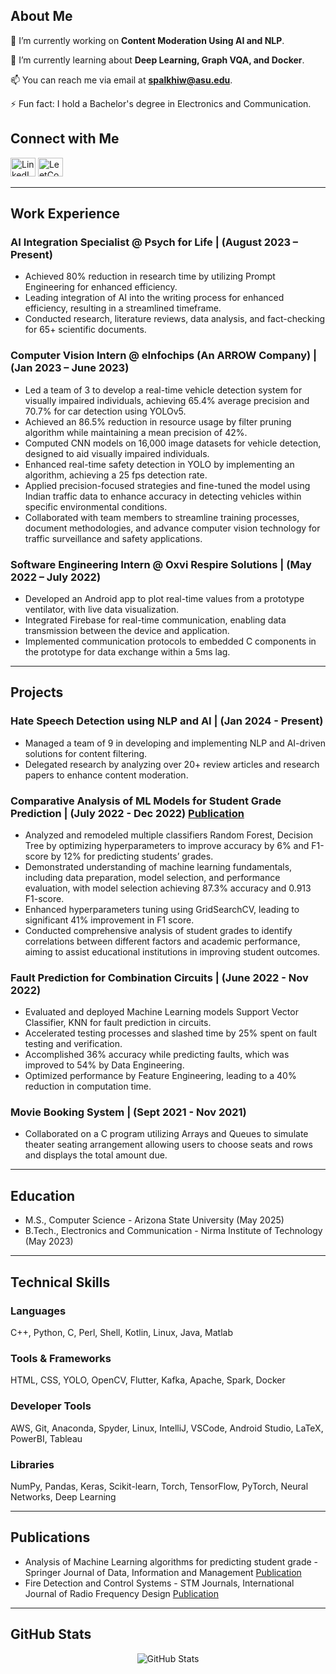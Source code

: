 ## About Me

🔭 I’m currently working on **Content Moderation Using AI and NLP**.

🌱 I’m currently learning about **Deep Learning, Graph VQA, and Docker**.

📫 You can reach me via email at **spalkhiw@asu.edu**.

⚡ Fun fact: I hold a Bachelor's degree in Electronics and Communication.

## Connect with Me

<p align="left">
  <a href="https://linkedin.com/in/sparsh-palkhiwala" target="_blank"><img src="https://raw.githubusercontent.com/rahuldkjain/github-profile-readme-generator/master/src/images/icons/Social/linked-in-alt.svg" alt="LinkedIn" height="30" width="40" /></a>
  <a href="https://www.leetcode.com/palkhiwalasparsh2301" target="_blank"><img src="https://raw.githubusercontent.com/rahuldkjain/github-profile-readme-generator/master/src/images/icons/Social/leet-code.svg" alt="LeetCode" height="30" width="40" /></a>
</p>



---

## Work Experience

### AI Integration Specialist @ Psych for Life | (August 2023 – Present)

- Achieved 80% reduction in research time by utilizing Prompt Engineering for enhanced efficiency.
- Leading integration of AI into the writing process for enhanced efficiency, resulting in a streamlined timeframe.
- Conducted research, literature reviews, data analysis, and fact-checking for 65+ scientific documents.

### Computer Vision Intern @ eInfochips (An ARROW Company) | (Jan 2023 – June 2023)

- Led a team of 3 to develop a real-time vehicle detection system for visually impaired individuals, achieving 65.4% average precision and 70.7% for car detection using YOLOv5.
- Achieved an 86.5% reduction in resource usage by filter pruning algorithm while maintaining a mean precision of 42%.
- Computed CNN models on 16,000 image datasets for vehicle detection, designed to aid visually impaired individuals.
- Enhanced real-time safety detection in YOLO by implementing an algorithm, achieving a 25 fps detection rate.
- Applied precision-focused strategies and fine-tuned the model using Indian traffic data to enhance accuracy in detecting vehicles within specific environmental conditions.
- Collaborated with team members to streamline training processes, document methodologies, and advance computer vision technology for traffic surveillance and safety applications.

### Software Engineering Intern @ Oxvi Respire Solutions | (May 2022 – July 2022)

- Developed an Android app to plot real-time values from a prototype ventilator, with live data visualization.
- Integrated Firebase for real-time communication, enabling data transmission between the device and application.
- Implemented communication protocols to embedded C components in the prototype for data exchange within a 5ms lag.

---

## Projects

### Hate Speech Detection using NLP and AI | (Jan 2024 - Present)

- Managed a team of 9 in developing and implementing NLP and AI-driven solutions for content filtering.
- Delegated research by analyzing over 20+ review articles and research papers to enhance content moderation.

### Comparative Analysis of ML Models for Student Grade Prediction | (July 2022 - Dec 2022) [Publication](https://link.springer.com/article/10.1007/s42488-022-00078-2)

- Analyzed and remodeled multiple classifiers Random Forest, Decision Tree by optimizing hyperparameters to improve accuracy by 6% and F1-score by 12% for predicting students’ grades.
- Demonstrated understanding of machine learning fundamentals, including data preparation, model selection, and performance evaluation, with model selection achieving 87.3% accuracy and 0.913 F1-score.
- Enhanced hyperparameters tuning using GridSearchCV, leading to significant 41% improvement in F1 score.
- Conducted comprehensive analysis of student grades to identify correlations between different factors and academic performance, aiming to assist educational institutions in improving student outcomes.

  

### Fault Prediction for Combination Circuits | (June 2022 - Nov 2022)

- Evaluated and deployed Machine Learning models Support Vector Classifier, KNN for fault prediction in circuits.
- Accelerated testing processes and slashed time by 25% spent on fault testing and verification.
- Accomplished 36% accuracy while predicting faults, which was improved to 54% by Data Engineering.
- Optimized performance by Feature Engineering, leading to a 40% reduction in computation time.

### Movie Booking System | (Sept 2021 - Nov 2021)

- Collaborated on a C program utilizing Arrays and Queues to simulate theater seating arrangement allowing users to choose seats and rows and displays the total amount due.

---

## Education

- M.S., Computer Science - Arizona State University (May 2025)
- B.Tech., Electronics and Communication - Nirma Institute of Technology (May 2023)

---

## Technical Skills

### Languages

C++, Python, C, Perl, Shell, Kotlin, Linux, Java, Matlab

### Tools & Frameworks

HTML, CSS, YOLO, OpenCV, Flutter, Kafka, Apache, Spark, Docker

### Developer Tools

AWS, Git, Anaconda, Spyder, Linux, IntelliJ, VSCode, Android Studio, LaTeX, PowerBI, Tableau

### Libraries

NumPy, Pandas, Keras, Scikit-learn, Torch, TensorFlow, PyTorch, Neural Networks, Deep Learning

---

## Publications

- Analysis of Machine Learning algorithms for predicting student grade - Springer Journal of Data, Information and Management [Publication](https://link.springer.com/article/10.1007/s42488-022-00078-2)
- Fire Detection and Control Systems - STM Journals, International Journal of Radio Frequency Design [Publication](https://ecc.journalspub.info/index.php?journal=JRFD&page=article&op=view&path%5B%5D=1678)


---


## GitHub Stats

<p align="center"><img src="https://github-readme-streak-stats.herokuapp.com/?user=sparsh-palkhiwala" alt="GitHub Stats" /></p>
